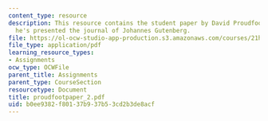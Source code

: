 ```yaml
---
content_type: resource
description: This resource contains the student paper by David Proudfoot in which
  he's presented the journal of Johannes Gutenberg.
file: https://ol-ocw-studio-app-production.s3.amazonaws.com/courses/21h-418-from-print-to-digital-technologies-of-the-word-1450-present-fall-2005/b0ee9382f80137b937b53cd2b3de8acf_proudfootpaper_2.pdf
file_type: application/pdf
learning_resource_types:
- Assignments
ocw_type: OCWFile
parent_title: Assignments
parent_type: CourseSection
resourcetype: Document
title: proudfootpaper_2.pdf
uid: b0ee9382-f801-37b9-37b5-3cd2b3de8acf
---
```


